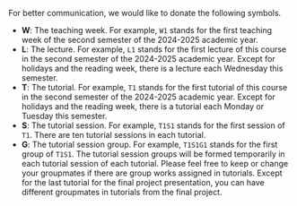 For better communication, we would like to donate the following symbols. 

- **W**: The teaching week. For example, ``W1`` stands for the first teaching week of the second semester of the 2024-2025 academic year. 
- **L**: The lecture. For example, ``L1`` stands for the first lecture of this course in the second semester of the 2024-2025 academic year. Except for holidays and the reading week, there is a lecture each Wednesday this semester. 
- **T**: The tutorial. For example, ``T1`` stands for the first tutorial of this course in the second semester of the 2024-2025 academic year. Except for holidays and the reading week, there is a tutorial each Monday or Tuesday this semester. 
- **S**: The tutorial session. For example, ``T1S1`` stands for the first session of ``T1``. There are ten tutorial sessions in each tutorial. 
- **G**: The tutorial session group. For example, ``T1S1G1`` stands for the first group of ``T1S1``. The tutorial session groups will be formed temporarily in each tutorial session of each tutorial. Please feel free to keep or change your groupmates if there are group works assigned in tutorials. Except for the last tutorial for the final project presentation, you can have different groupmates in tutorials from the final project. 
